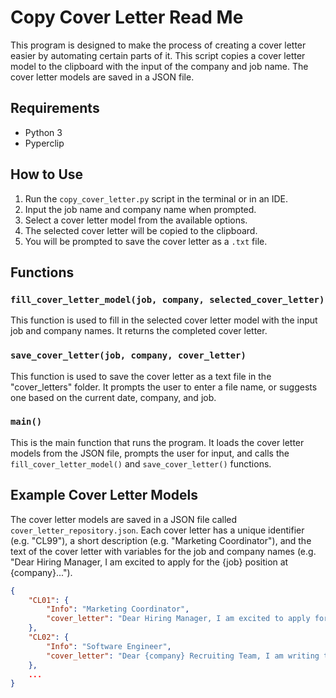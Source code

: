# Copy Cover Letter Read Me

This program is designed to make the process of creating a cover letter easier by automating certain parts of it. This script copies a cover letter model to the clipboard with the input of the company and job name. The cover letter models are saved in a JSON file.

## Requirements
- Python 3
- Pyperclip

## How to Use
1. Run the `copy_cover_letter.py` script in the terminal or in an IDE.
2. Input the job name and company name when prompted.
3. Select a cover letter model from the available options.
4. The selected cover letter will be copied to the clipboard.
5. You will be prompted to save the cover letter as a `.txt` file.

## Functions
### `fill_cover_letter_model(job, company, selected_cover_letter)`
This function is used to fill in the selected cover letter model with the input job and company names. It returns the completed cover letter.

### `save_cover_letter(job, company, cover_letter)`
This function is used to save the cover letter as a text file in the "cover_letters" folder. It prompts the user to enter a file name, or suggests one based on the current date, company, and job.

### `main()`
This is the main function that runs the program. It loads the cover letter models from the JSON file, prompts the user for input, and calls the `fill_cover_letter_model()` and `save_cover_letter()` functions.

## Example Cover Letter Models
The cover letter models are saved in a JSON file called `cover_letter_repository.json`. Each cover letter has a unique identifier (e.g. "CL99"), a short description (e.g. "Marketing Coordinator"), and the text of the cover letter with variables for the job and company names (e.g. "Dear Hiring Manager, I am excited to apply for the {job} position at {company}...").

```json
{
    "CL01": {
        "Info": "Marketing Coordinator",
        "cover_letter": "Dear Hiring Manager, I am excited to apply for the {job} position at {company}..."
    },
    "CL02": {
        "Info": "Software Engineer",
        "cover_letter": "Dear {company} Recruiting Team, I am writing to express my interest in the {job} position..."
    },
    ...
}
```
